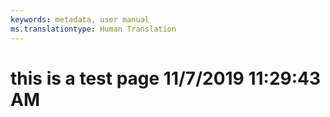 ```yaml
---
keywords: metadata, user manual
ms.translationtype: Human Translation
---
```

# this is a test page 11/7/2019 11:29:43 AM